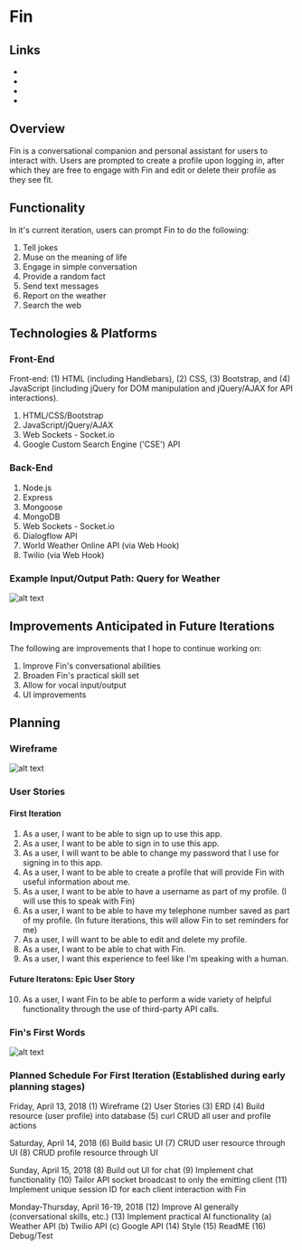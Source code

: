 # Fin

## Links

-   [Front-end Repo]: https://github.com/ND56/Fin_Client
-   [Deployed Front-end]: https://nd56.github.io/Fin_Client/

-   [Back-end Repo]: https://github.com/ND56/Fin_API
-   [Deployed Back-end]: https://fin-api.herokuapp.com/

## Overview

Fin is a conversational companion and personal assistant for users to interact with. Users are prompted to create a profile upon logging in, after which they are free to engage with Fin and edit or delete their profile as they see fit.

## Functionality

In it's current iteration, users can prompt Fin to do the following:

1. Tell jokes
2. Muse on the meaning of life
3. Engage in simple conversation
4. Provide a random fact
5. Send text messages
6. Report on the weather
7. Search the web

## Technologies & Platforms

### Front-End

Front-end: (1) HTML (including Handlebars), (2) CSS, (3) Bootstrap, and (4) JavaScript (including jQuery for DOM manipulation and jQuery/AJAX for API interactions).

1. HTML/CSS/Bootstrap
2. JavaScript/jQuery/AJAX
3. Web Sockets - Socket.io
4. Google Custom Search Engine ('CSE') API

### Back-End

1. Node.js
2. Express
3. Mongoose
4. MongoDB
5. Web Sockets - Socket.io
6. Dialogflow API
7. World Weather Online API (via Web Hook)
8. Twilio (via Web Hook)

### Example Input/Output Path: Query for Weather

![alt text](https://imgur.com/4l2cVDO.jpg)

## Improvements Anticipated in Future Iterations

The following are improvements that I hope to continue working on:

1. Improve Fin's conversational abilities
2. Broaden Fin's practical skill set
3. Allow for vocal input/output
4. UI improvements

## Planning

### Wireframe

![alt text](https://imgur.com/6qgSl3g.jpg)

### User Stories

#### First Iteration

1. As a user, I want to be able to sign up to use this app.
2. As a user, I want to be able to sign in to use this app.
3. As a user, I will want to be able to change my password that I use for signing in to this app.
4. As a user, I want to be able to create a profile that will provide Fin with useful information about me.
5. As a user, I want to be able to have a username as part of my profile. (I will use this to speak with Fin)
6. As a user, I want to be able to have my telephone number saved as part of my profile. (In future iterations, this will allow Fin to set reminders for me)
7. As a user, I will want to be able to edit and delete my profile.
8. As a user, I want to be able to chat with Fin.
9. As a user, I want this experience to feel like I'm speaking with a human.

#### Future Iteratons: Epic User Story

10. As a user, I want Fin to be able to perform a wide variety of helpful functionality through the use of third-party API calls.

### Fin's First Words

![alt text](https://imgur.com/w8B4TaY.jpg)

### Planned Schedule For First Iteration (Established during early planning stages)

Friday, April 13, 2018
	(1) Wireframe
	(2) User Stories
	(3) ERD
	(4) Build resource (user profile) into database
	(5) curl CRUD all user and profile actions

Saturday, April 14, 2018
	(6) Build basic UI
  (7) CRUD user resource through UI
  (8) CRUD profile resource through UI

Sunday, April 15, 2018
	(8) Build out UI for chat
	(9) Implement chat functionality
	(10) Tailor API socket broadcast to only the emitting client
	(11) Implement unique session ID for each client interaction with Fin

Monday-Thursday, April 16-19, 2018
	(12) Improve AI generally (conversational skills, etc.)
  (13) Implement practical AI functionality
    (a) Weather API
    (b) Twilio API
    (c) Google API
  (14) Style
  (15) ReadME
  (16) Debug/Test
